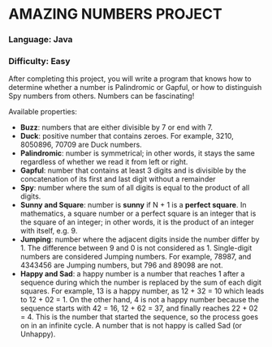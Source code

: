 # AMAZING NUMBERS PROJECT

### Language: Java
### Difficulty: Easy

After completing this project, you will write a program that knows how to determine whether a number is Palindromic or Gapful, or how to distinguish Spy numbers from others. Numbers can be fascinating!


Available properties:
- **Buzz**: numbers that are either divisible by 7 or end with 7. 
- **Duck**: positive number that contains zeroes. For example, 3210, 8050896, 70709 are Duck numbers.
- **Palindromic**: number is symmetrical; in other words, it stays the same regardless of whether we read it from left or right. 
- **Gapful**: number that contains at least 3 digits and is divisible by the concatenation of its first and last digit without a remainder
- **Spy**: number where the sum of all digits is equal to the product of all digits.
- **Sunny and Square**: number is **sunny** if N + 1 is a **perfect square**. In mathematics, a square number or a perfect square is an integer that is the square of an integer; in other words, it is the product of an integer with itself, e.g. 9.
- **Jumping**: number where the adjacent digits inside the number differ by 1. The difference between 9 and 0 is not considered as 1. Single-digit numbers are considered Jumping numbers. For example, 78987, and 4343456 are Jumping numbers, but 796 and 89098 are not.
- **Happy and Sad**: a happy number is a number that reaches 1 after a sequence during which the number is replaced by the sum of each digit squares. For example, 13 is a happy number, as 12 + 32 = 10 which leads to 12 + 02 = 1. On the other hand, 4 is not a happy number because the sequence starts with 42 = 16, 12 + 62 = 37, and finally reaches 22 + 02 = 4. This is the number that started the sequence, so the process goes on in an infinite cycle. A number that is not happy is called Sad (or Unhappy).
